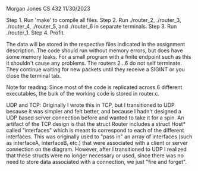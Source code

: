 Morgan Jones
CS 432
11/30/2023

Step 1. Run 'make' to compile all files.
Step 2. Run ./router_2, ./router_3, ./router_4, ./router_5, and ./router_6 in separate terminals.
Step 3. Run ./router_1.
Step 4. Profit.

The data will be stored in the respective files indicated in the assignment description.
The code should run without memory errors, but does have some memory leaks. 
For a small program with a finite endpoint such as this it shouldn't cause any problems.
The routers 2...6 do not self terminate. They continue waiting for new packets until they receive a SIGINT or you close the terminal tab.

Note for reading: Since most of the code is replicated across 6 different executables, the bulk of the working code is stored in router.c.

UDP and TCP: Originally I wrote this in TCP, but I transitioned to UDP because it was simpler and felt better, and because I hadn't designed a UDP based server connection before and wanted to take it for a spin. An artifact of the TCP design is that the struct Router includes a struct Host* called "interfaces" which is meant to correspond to each of the different interfaces. This was originally used to "pass in" an array of interfaces (such as interfaceA, interfaceB, etc.) that were associated with a client or server connection on the diagram. However, after I transitioned to UDP I realized that these structs were no longer necessary or used, since there was no need to store data associated with a connection, we just "fire and forget".
